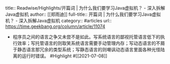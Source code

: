 title:: Readwise/Highlights/开篇词 | 为什么我们要学习Java虚拟机？ - 深入拆解Java虚拟机
author:: [[郑雨迪]]
full-title:: 开篇词 | 为什么我们要学习Java虚拟机？ - 深入拆解Java虚拟机
category:: #articles
url:: https://time.geekbang.org/column/article/11074

- 程序员之间的语言之争又未尝不是如此。写系统语言的鄙视托管语言低下的执行效率；写托管语言的则取笑系统语言需要手动管理内存；写动态语言的不屑于静态语言那冗余的类型系统；写静态语言的则嘲讽动态语言里面各种光怪陆离的运行时错误。 #Highlight #[[2021-07-08]]